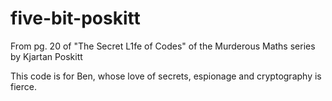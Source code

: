 # five-bit-poskitt
From pg. 20 of "The Secret L1fe of Codes" of the Murderous Maths series by Kjartan Poskitt

This code is for Ben, whose love of secrets, espionage and cryptography is fierce.
